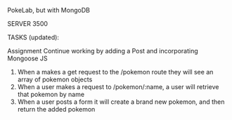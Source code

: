 PokeLab, but with MongoDB

SERVER 3500


TASKS (updated):

Assignment
Continue working by adding a Post and incorporating Mongoose JS

1. When a makes a get request to the /pokemon route they will see an array of pokemon objects
2. When a user makes a request to /pokemon/:name, a user will retrieve that pokemon by name
3. When a user posts a form it will create a brand new pokemon, and then return the added pokemon

